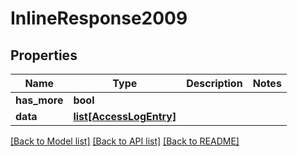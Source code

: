 # InlineResponse2009

## Properties
Name | Type | Description | Notes
------------ | ------------- | ------------- | -------------
**has_more** | **bool** |  | 
**data** | [**list[AccessLogEntry]**](AccessLogEntry.md) |  | 

[[Back to Model list]](../README.md#documentation-for-models) [[Back to API list]](../README.md#documentation-for-api-endpoints) [[Back to README]](../README.md)


